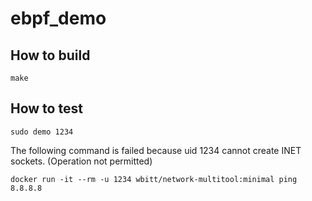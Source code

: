 # ebpf\_demo

## How to build
```
make
```

## How to test
```
sudo demo 1234
```

The following command is failed because uid 1234 cannot create INET sockets. (Operation not permitted)
```
docker run -it --rm -u 1234 wbitt/network-multitool:minimal ping 8.8.8.8
```
